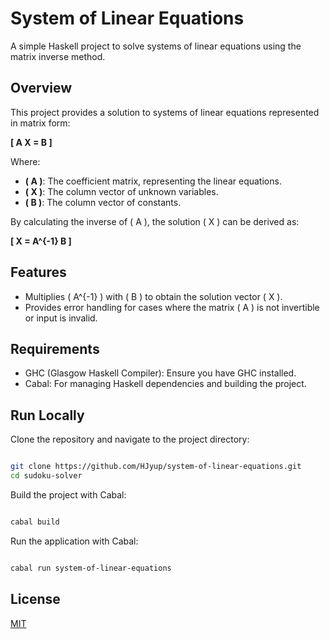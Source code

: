 # System of Linear Equations

A simple Haskell project to solve systems of linear equations using the matrix inverse method.

## Overview

This project provides a solution to systems of linear equations represented in matrix form:

**\[ A X = B \]**

Where:
- **\( A \)**: The coefficient matrix, representing the linear equations.
- **\( X \)**: The column vector of unknown variables.
- **\( B \)**: The column vector of constants.

By calculating the inverse of \( A \), the solution \( X \) can be derived as:

**\[ X = A^{-1} B \]**

## Features
- Multiplies \( A^{-1} \) with \( B \) to obtain the solution vector \( X \).
- Provides error handling for cases where the matrix \( A \) is not invertible or input is invalid.

##     Requirements

* GHC (Glasgow Haskell Compiler): Ensure you have GHC installed. 
* Cabal: For managing Haskell dependencies and building the project.

## Run Locally

Clone the repository and navigate to the project directory:

```bash

git clone https://github.com/HJyup/system-of-linear-equations.git
cd sudoku-solver

```

Build the project with Cabal:

```bash

cabal build

```

Run the application with Cabal:

```bash

cabal run system-of-linear-equations

```


## License

[MIT](https://choosealicense.com/licenses/mit/)
